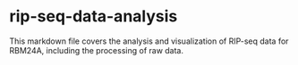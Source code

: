 # rip-seq-data-analysis
This markdown file covers the analysis and visualization of RIP-seq data for RBM24A, including the processing of raw data.
